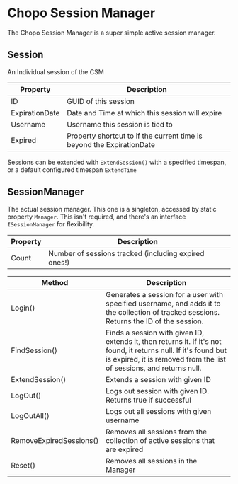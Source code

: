 # Chopo Session Manager
The Chopo Session Manager is a super simple active session manager.

## Session
An Individual session of the CSM

|Property|Description|
|-|-|
|ID|GUID of this session
|ExpirationDate|Date and Time at which this session will expire|
|Username|Username this session is tied to|
|Expired|Property shortcut to if the current time is beyond the ExpirationDate|

Sessions can be extended with `ExtendSession()` with a specified timespan, or a default configured timespan `ExtendTime`

## SessionManager
The actual session manager. This one is a singleton, accessed by static property `Manager`. This isn't required, and there's an interface `ISessionManager` for flexibility.

|Property|Description|
|-|-|
|Count|Number of sessions tracked (including expired ones!)

|Method|Description|
|-|-|
|Login()|Generates a session for a user with specified username, and adds it to the collection of tracked sessions. Returns the ID of the session.|
|FindSession()|Finds a session with given ID, extends it, then returns it. If it's not found, it returns null. If it's found but is expired, it is removed from the list of sessions, and returns null.|
|ExtendSession()|Extends a session with given ID|
|LogOut()|Logs out session with given ID. Returns true if successful|
|LogOutAll()|Logs out all sessions with given username|
|RemoveExpiredSessions()|Removes all sessions from the collection of active sessions that are expired|
|Reset()|Removes all sessions in the Manager|
